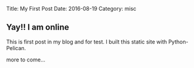 Title: My First Post
Date: 2016-08-19
Category: misc

## Yay!! I am online 

This is first post in my blog and for test. I built this static site with Python-Pelican.

more to come...
